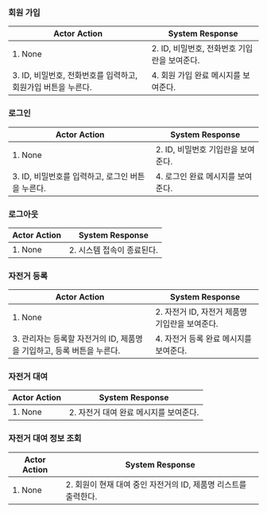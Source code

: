 ### 회원 가입
| Actor Action        | System Response                    |
|----------------------|-----------------------------------|
| 1. None               | 2. ID, 비밀번호, 전화번호 기입란을 보여준다.                   |
| 3. ID, 비밀번호, 전화번호를 입력하고, 회원가입 버튼을 누른다.   | 4. 회원 가입 완료 메시지를 보여준다. |

### 로그인
| Actor Action        | System Response                    |
|----------------------|-----------------------------------|
| 1. None               | 2. ID, 비밀번호 기입란을 보여준다. |
| 3. ID, 비밀번호를 입력하고, 로그인 버튼을 누른다. | 4. 로그인 완료 메시지를 보여준다. |

### 로그아웃
| Actor Action        | System Response                    |
|----------------------|-----------------------------------|
| 1. None              | 2. 시스템 접속이 종료된다.  |

### 자전거 등록
| Actor Action        | System Response                    |
|----------------------|-----------------------------------|
| 1. None               | 2. 자전거 ID, 자전거 제품명 기입란을 보여준다. |
| 3. 관리자는 등록할 자전거의 ID, 제품명을 기입하고, 등록 버튼을 누른다. | 4. 자전거 등록 완료 메시지를 보여준다. |

### 자전거 대여
| Actor Action        | System Response                    |
|----------------------|-----------------------------------|
| 1. None   | 2. 자전거 대여 완료 메시지를 보여준다. |

### 자전거 대여 정보 조회
| Actor Action        | System Response                    |
|----------------------|-----------------------------------|
| 1. None     | 2. 회원이 현재 대여 중인 자전거의 ID, 제품명 리스트를 출력한다.  |
